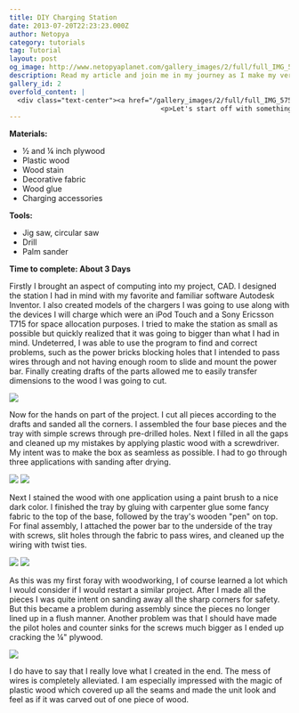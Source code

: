 ```yaml
---
title: DIY Charging Station
date: 2013-07-20T22:23:23.000Z
author: Netopya
category: tutorials
tag: Tutorial
layout: post
og_image: http://www.netopyaplanet.com/gallery_images/2/full/full_IMG_5757.JPG
description: Read my article and join me in my journey as I make my very own charging station from simple materials found around the home.
gallery_id: 2
overfold_content: |
  <div class="text-center"><a href="/gallery_images/2/full/full_IMG_5757.JPG"><img src="/gallery_images/2/lrg/lrg_IMG_5757.JPG" class="img-thumbnail mb-3"/></a></div>
                                      <p>Let's start off with something a little different that has nothing to do with the programming or technology that I'm used to. All of us have encountered the dreadful spaghetti of wires while charging our devices. I've seen many people's solutions to taming the situation on the web and thought I'd try my own take to the problem. Continue reading and join me as I tread for the first time into the art of woodworking.</p>
---
```


**Materials:**
- ½ and ¼ inch plywood
- Plastic wood
- Wood stain
- Decorative fabric
- Wood glue
- Charging accessories

**Tools:**
- Jig saw, circular saw
- Drill
- Palm sander

**Time to complete: About 3 Days**

Firstly I brought an aspect of computing into my project, CAD. I designed the station I had in mind with my favorite and familiar software Autodesk Inventor. I also created models of the chargers I was going to use along with the devices I will charge which were an iPod Touch and a Sony Ericsson T715 for space allocation purposes. I tried to make the station as small as possible but quickly realized that it was going to bigger than what I had in mind. Undeterred, I was able to use the program to find and correct problems, such as the power bricks blocking holes that I intended to pass wires through and not having enough room to slide and mount the power bar. Finally creating drafts of the parts allowed me to easily transfer dimensions to the wood I was going to cut.

<div class="text-center"><a href="/gallery_images/2/full/full_Charger2_2.png"><img class="img-thumbnail mb-3" src="/gallery_images/2/lrg/lrg_Charger2_2.png"/></a></div>

Now for the hands on part of the project. I cut all pieces according to the drafts and sanded all the corners. I assembled the four base pieces and the tray with simple screws through pre-drilled holes. Next I filled in all the gaps and cleaned up my mistakes by applying plastic wood with a screwdriver. My intent was to make the box as seamless as possible. I had to go through three applications with sanding after drying.

<div class="text-center">
    <a href="/gallery_images/2/full/full_IMG_5657.JPG"><img class="img-thumbnail mb-3" src="/article_images/2/alt_IMG_5657.JPG"/></a>
    <a href="/gallery_images/2/full/full_IMG_5661.JPG"><img class="img-thumbnail mb-3" src="/article_images/2/alt_IMG_5661.JPG"/></a>
</div>

Next I stained the wood with one application using a paint brush to a nice dark color. I finished the tray by gluing with carpenter glue some fancy fabric to the top of the base, followed by the tray's wooden "pen" on top. For final assembly, I attached the power bar to the underside of the tray with screws, slit holes through the fabric to pass wires, and cleaned up the wiring with twist ties.

<div class="text-center">
    <a href="/gallery_images/2/full/full_IMG_5710.JPG"><img class="img-thumbnail mb-3" src="/article_images/2/alt_IMG_5710.JPG"/></a>
    <a href="/gallery_images/2/full/full_IMG_5741.JPG"><img class="img-thumbnail mb-3" src="/article_images/2/alt_IMG_5741.JPG"/></a>
</div>

As this was my first foray with woodworking, I of course learned a lot which I would consider if I would restart a similar project. After I made all the pieces I was quite intent on sanding away all the sharp corners for safety. But this became a problem during assembly since the pieces no longer lined up in a flush manner. Another problem was that I should have made the pilot holes and counter sinks for the screws much bigger as I ended up cracking the ¼" plywood.

<div class="text-center"><a href="/gallery_images/2/full/full_IMG_5738.JPG"><img class="img-thumbnail mb-3" src="/gallery_images/2/lrg/lrg_IMG_5738.JPG"/></a></div>

I do have to say that I really love what I created in the end. The mess of wires is completely alleviated. I am especially impressed with the magic of plastic wood which covered up all the seams and made the unit look and feel as if it was carved out of one piece of wood.